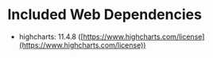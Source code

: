 # Included Web Dependencies

- highcharts: 11.4.8 ([https://www.highcharts.com/license](https://www.highcharts.com/license))
